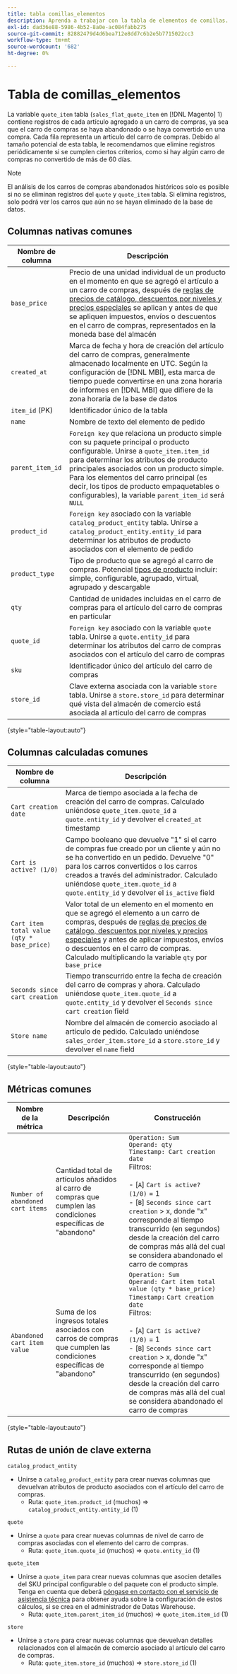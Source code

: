 ```yaml
---
title: tabla comillas_elementos
description: Aprenda a trabajar con la tabla de elementos de comillas.
exl-id: dad36e88-5986-4b52-8a0e-ac084fabb275
source-git-commit: 82882479d4d6bea712e8dd7c6b2e5b7715022cc3
workflow-type: tm+mt
source-wordcount: '682'
ht-degree: 0%

---
```


# Tabla de comillas_elementos

La variable `quote_item` tabla (`sales_flat_quote_item` en [!DNL Magento] 1) contiene registros de cada artículo agregado a un carro de compras, ya sea que el carro de compras se haya abandonado o se haya convertido en una compra. Cada fila representa un artículo del carro de compras. Debido al tamaño potencial de esta tabla, le recomendamos que elimine registros periódicamente si se cumplen ciertos criterios, como si hay algún carro de compras no convertido de más de 60 días.

>[!NOTE]
>
>El análisis de los carros de compras abandonados históricos solo es posible si no se eliminan registros del `quote` y `quote_item` tabla. Si elimina registros, solo podrá ver los carros que aún no se hayan eliminado de la base de datos.

## Columnas nativas comunes

| **Nombre de columna** | **Descripción** |
|---|---|
| `base_price` | Precio de una unidad individual de un producto en el momento en que se agregó el artículo a un carro de compras, después de [reglas de precios de catálogo, descuentos por niveles y precios especiales](https://experienceleague.adobe.com/docs/commerce-admin/catalog/products/pricing/pricing-advanced.html) se aplican y antes de que se apliquen impuestos, envíos o descuentos en el carro de compras, representados en la moneda base del almacén |
| `created_at` | Marca de fecha y hora de creación del artículo del carro de compras, generalmente almacenado localmente en UTC. Según la configuración de [!DNL MBI], esta marca de tiempo puede convertirse en una zona horaria de informes en [!DNL MBI] que difiere de la zona horaria de la base de datos |
| `item_id` (PK) | Identificador único de la tabla |
| `name` | Nombre de texto del elemento de pedido |
| `parent_item_id` | `Foreign key` que relaciona un producto simple con su paquete principal o producto configurable. Unirse a `quote_item.item_id` para determinar los atributos de producto principales asociados con un producto simple. Para los elementos del carro principal (es decir, los tipos de producto empaquetables o configurables), la variable `parent_item_id` será `NULL` |
| `product_id` | `Foreign key` asociado con la variable `catalog_product_entity` tabla. Unirse a `catalog_product_entity.entity_id` para determinar los atributos de producto asociados con el elemento de pedido |
| `product_type` | Tipo de producto que se agregó al carro de compras. Potencial [tipos de producto](https://experienceleague.adobe.com/docs/commerce-admin/catalog/products/product-create.html#product-types) incluir: simple, configurable, agrupado, virtual, agrupado y descargable |
| `qty` | Cantidad de unidades incluidas en el carro de compras para el artículo del carro de compras en particular |
| `quote_id` | `Foreign key` asociado con la variable `quote` tabla. Unirse a `quote.entity_id` para determinar los atributos del carro de compras asociados con el artículo del carro de compras |
| `sku` | Identificador único del artículo del carro de compras |
| `store_id` | Clave externa asociada con la variable `store` tabla. Unirse a `store.store_id` para determinar qué vista del almacén de comercio está asociada al artículo del carro de compras |

{style=&quot;table-layout:auto&quot;}

## Columnas calculadas comunes

| **Nombre de columna** | **Descripción** |
|---|---|
| `Cart creation date` | Marca de tiempo asociada a la fecha de creación del carro de compras. Calculado uniéndose `quote_item.quote_id` a `quote.entity_id` y devolver el `created_at` timestamp |
| `Cart is active? (1/0)` | Campo booleano que devuelve &quot;1&quot; si el carro de compras fue creado por un cliente y aún no se ha convertido en un pedido. Devuelve &quot;0&quot; para los carros convertidos o los carros creados a través del administrador. Calculado uniéndose `quote_item.quote_id` a `quote.entity_id` y devolver el `is_active` field |
| `Cart item total value (qty * base_price)` | Valor total de un elemento en el momento en que se agregó el elemento a un carro de compras, después de [reglas de precios de catálogo, descuentos por niveles y precios especiales](https://experienceleague.adobe.com/docs/commerce-admin/catalog/products/pricing/pricing-advanced.html) y antes de aplicar impuestos, envíos o descuentos en el carro de compras. Calculado multiplicando la variable `qty` por `base_price` |
| `Seconds since cart creation` | Tiempo transcurrido entre la fecha de creación del carro de compras y ahora. Calculado uniéndose `quote_item.quote_id` a `quote.entity_id` y devolver el `Seconds since cart creation` field |
| `Store name` | Nombre del almacén de comercio asociado al artículo de pedido. Calculado uniéndose `sales_order_item.store_id` a `store.store_id` y devolver el `name` field |

{style=&quot;table-layout:auto&quot;}

## Métricas comunes

| **Nombre de la métrica** | **Descripción** | **Construcción** |
|---|---|---|
| `Number of abandoned cart items` | Cantidad total de artículos añadidos al carro de compras que cumplen las condiciones específicas de &quot;abandono&quot; | `Operation: Sum`<br/>`Operand: qty`<br/>`Timestamp: Cart creation date`<br>Filtros:<br><br>- \[`A`\] `Cart is active? (1/0)` = 1<br>- \[`B`\] `Seconds since cart creation` > x, donde &quot;x&quot; corresponde al tiempo transcurrido (en segundos) desde la creación del carro de compras más allá del cual se considera abandonado el carro de compras |
| `Abandoned cart item value` | Suma de los ingresos totales asociados con carros de compras que cumplen las condiciones específicas de &quot;abandono&quot; | `Operation: Sum`<br>`Operand: Cart item total value (qty * base_price)`<br>`Timestamp:` `Cart creation date`<br>Filtros:<br><br>- \[`A`\] `Cart is active? (1/0)` = 1<br>- \[`B`\] `Seconds since cart creation` > x, donde &quot;x&quot; corresponde al tiempo transcurrido (en segundos) desde la creación del carro de compras más allá del cual se considera abandonado el carro de compras |

{style=&quot;table-layout:auto&quot;}

## Rutas de unión de clave externa

`catalog_product_entity`

* Unirse a `catalog_product_entity` para crear nuevas columnas que devuelvan atributos de producto asociados con el artículo del carro de compras.
   * Ruta: `quote_item.product_id` (muchos) => `catalog_product_entity.entity_id` (1)

`quote`

* Unirse a `quote` para crear nuevas columnas de nivel de carro de compras asociadas con el elemento del carro de compras.
   * Ruta: `quote_item.quote_id` (muchos) => `quote.entity_id` (1)

`quote_item`

* Unirse a `quote_item` para crear nuevas columnas que asocien detalles del SKU principal configurable o del paquete con el producto simple. Tenga en cuenta que deberá [póngase en contacto con el servicio de asistencia técnica](../../guide-overview.md) para obtener ayuda sobre la configuración de estos cálculos, si se crea en el administrador de Datas Warehouse.
   * Ruta: `quote_item.parent_item_id` (muchos) => `quote_item.item_id` (1)

`store`

* Unirse a `store` para crear nuevas columnas que devuelvan detalles relacionados con el almacén de comercio asociado al artículo del carro de compras.
   * Ruta: `quote_item.store_id` (muchos) => `store.store_id` (1)
